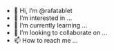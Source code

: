 - 👋 Hi, I’m @rafatablet
- 👀 I’m interested in ...
- 🌱 I’m currently learning ...
- 💞️ I’m looking to collaborate on ...
- 📫 How to reach me ...

<!---
rafatablet/rafatablet is a ✨ special ✨ repository because its `README.md` (this file) appears on your GitHub profile.
You can click the Preview link to take a look at your changes.
--->
